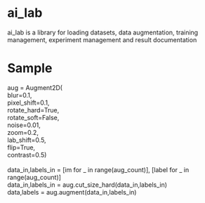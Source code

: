 # ai_lab
ai_lab is a library for loading datasets, data augmentation, training management, experiment management and result documentation

# Sample

aug = Augment2D(<br/>
	blur=0.1,<br/>
	pixel_shift=0.1,<br/>
	rotate_hard=True,<br/>
	rotate_soft=False,<br/>
	noise=0.01,<br/>
	zoom=0.2,<br/>
	lab_shift=0.5,<br/>
	flip=True,<br/>
	contrast=0.5)<br/>
  <br/>
  data_in,labels_in = [im for _ in range(aug_count)], [label for _ in range(aug_count)]<br/>
  data_in,labels_in = aug.cut_size_hard(data_in,labels_in)<br/>
  data,labels = aug.augment(data_in,labels_in)<br/>
